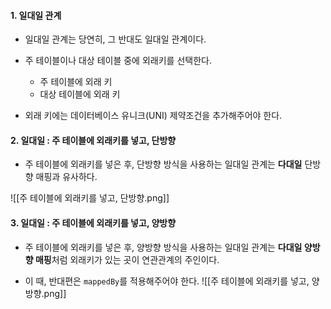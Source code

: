 
#### 1. 일대일 관계

- 일대일 관계는 당연히, 그 반대도 일대일 관계이다.
- 주 테이블이나 대상 테이블 중에 외래키를 선택한다.
	- 주 테이블에 외래 키
	- 대상 테이블에 외래 키

- 외래 키에는 데이터베이스 유니크(UNI) 제약조건을 추가해주어야 한다.


#### 2. 일대일 : 주 테이블에 외래키를 넣고, 단방향

- 주 테이블에 외래키를 넣은 후, 단방향 방식을 사용하는 일대일 관계는 **다대일** 단방향 매핑과 유사하다.

![[주 테이블에 외래키를 넣고, 단방향.png]]


#### 3. 일대일 : 주 테이블에 외래키를 넣고, 양방향

- 주 테이블에 외래키를 넣은 후, 양방향 방식을 사용하는 일대일 관계는 **다대일 양방향 매핑**처럼 외래키가 있는 곳이 연관관계의 주인이다.

- 이 때, 반대편은 `mappedBy`를 적용해주어야 한다.
![[주 테이블에 외래키를 넣고, 양방향.png]]